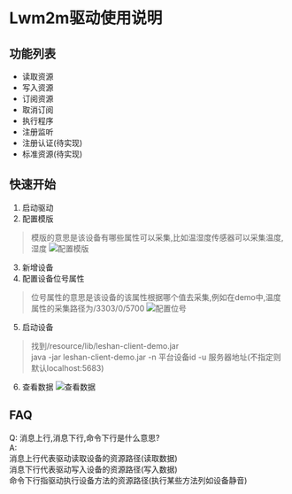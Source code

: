 # Lwm2m驱动使用说明

## 功能列表

- 读取资源
- 写入资源
- 订阅资源
- 取消订阅
- 执行程序
- 注册监听
- 注册认证(待实现)
- 标准资源(待实现)

## 快速开始

1. 启动驱动
2. 配置模版

> 模版的意思是该设备有哪些属性可以采集,比如温湿度传感器可以采集温度,湿度
![配置模版](./images/img.png)

3. 新增设备
4. 配置设备位号属性

> 位号属性的意思是该设备的该属性根据哪个值去采集,例如在demo中,温度属性的采集路径为/3303/0/5700
![配置位号](./images/img_1.png)

5. 启动设备

> 找到/resource/lib/leshan-client-demo.jar  
> java -jar leshan-client-demo.jar -n 平台设备id -u 服务器地址(不指定则默认localhost:5683)

6. 查看数据
   ![查看数据](./images/img_2.png)

## FAQ

Q: 消息上行,消息下行,命令下行是什么意思?  
A:  
消息上行代表驱动读取设备的资源路径(读取数据)  
消息下行代表驱动写入设备的资源路径(写入数据)  
命令下行指驱动执行设备方法的资源路径(执行某些方法列如设备静音)


